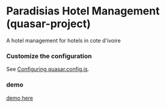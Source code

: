 # Paradisias Hotel Management (quasar-project)

A hotel management for hotels in cote d'ivoire

### Customize the configuration
See [Configuring quasar.config.js](https://v2.quasar.dev/quasar-cli-vite/quasar-config-js).

### demo 
[demo here](https://lesage20.github.io/paradisias-quasar)
